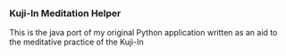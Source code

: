 ### Kuji-In Meditation Helper
This is the java port of my original Python application written as an aid to the meditative practice of the Kuji-In
